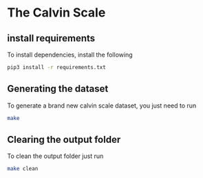 # The Calvin Scale

## install requirements
To install dependencies, install the following

```bash
pip3 install -r requirements.txt
```

## Generating the dataset
To generate a brand new calvin scale dataset, you just need to run

```bash
make
```

## Clearing the output folder
To clean the output folder just run

```bash
make clean
```
